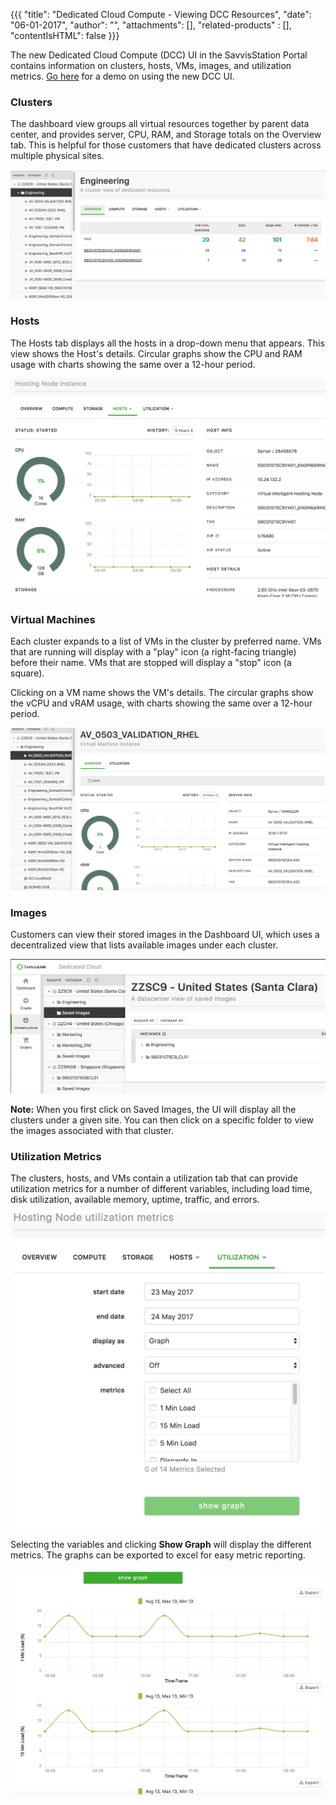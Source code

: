 {{{
"title": "Dedicated Cloud Compute - Viewing DCC Resources",
"date": "06-01-2017",
"author": "",
"attachments": [],
"related-products" : [],
"contentIsHTML": false
}}}

The new Dedicated Cloud Compute (DCC) UI in the SavvisStation Portal contains information on clusters, hosts, VMs, images, and utilization metrics. [Go here](./dcc-ui-demo-videos.md) for a demo on using the new DCC UI.

### Clusters

The dashboard view groups all virtual resources together by parent data center, and provides server, CPU, RAM, and Storage totals on the Overview tab. This is helpful for those customers that have dedicated clusters across multiple physical sites.

![dashboard](../../images/dcc-ui-viewing-dcc-resources-1.png)

### Hosts

The Hosts tab displays all the hosts in a drop-down menu that appears. This view shows the Host's details. Circular graphs show the CPU and RAM usage with charts showing the same over a 12-hour period.

![dashboard](../../images/dcc-ui-viewing-dcc-resources-2.png)

### Virtual Machines

Each cluster expands to a list of VMs in the cluster by preferred name. VMs that are running will display with a "play" icon (a right-facing triangle) before their name. VMs that are stopped will display a "stop" icon (a square).

Clicking on a VM name shows the VM's details. The circular graphs show the vCPU and vRAM usage, with charts showing the same over a 12-hour period.

![dashboard](../../images/dcc-ui-viewing-dcc-resources-3.png)

### Images

Customers can view their stored images in the Dashboard UI, which uses a decentralized view that lists available images under each cluster.

![dashboard](../../images/dcc-ui-viewing-dcc-resources-4.png)

**Note:** When you first click on Saved Images, the UI will display all the clusters under a given site.  You can then click on a specific folder to view the images associated with that cluster.

### Utilization Metrics

The clusters, hosts, and VMs contain a utilization tab that can provide utilization metrics for a number of different variables, including load time, disk utilization, available memory, uptime, traffic, and errors.

![dashboard](../../images/dcc-ui-viewing-dcc-resources-5.png)

Selecting the variables and clicking **Show Graph** will display the different metrics. The graphs can be exported to excel for easy metric reporting.

![dashboard](../../images/dcc-ui-viewing-dcc-resources-6.png)
